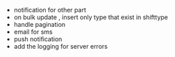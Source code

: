 - notification for other part
- on bulk update , insert only type that exist in shifttype
- handle pagination
- email for sms
- push notification
- add the logging for server errors
